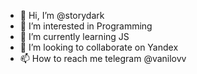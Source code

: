 - 👋 Hi, I’m @storydark
- 👀 I’m interested in Programming
- 🌱 I’m currently learning JS
- 💞️ I’m looking to collaborate on Yandex
- 📫 How to reach me telegram @vanilovv

<!---
storydark/storydark is a ✨ special ✨ repository because its `README.md` (this file) appears on your GitHub profile.
You can click the Preview link to take a look at your changes.
--->
